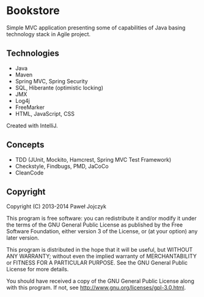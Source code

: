 Bookstore
=========

 Simple MVC application presenting some of capabilities of Java basing
 technology stack in Agile project.

Technologies
------------
 * Java
 * Maven
 * Spring MVC, Spring Security
 * SQL, Hiberante (optimistic locking)
 * JMX
 * Log4j
 * FreeMarker
 * HTML, JavaScript, CSS

 Created with IntelliJ.

Concepts
--------
 * TDD (JUnit, Mockito, Hamcrest, Spring MVC Test Framework)
 * Checkstyle, Findbugs, PMD, JaCoCo
 * CleanCode

Copyright
---------
 Copyright (C) 2013-2014 Paweł Jojczyk

 This program is free software: you can redistribute it and/or modify
 it under the terms of the GNU General Public License as published by
 the Free Software Foundation, either version 3 of the License, or
 (at your option) any later version.

 This program is distributed in the hope that it will be useful,
 but WITHOUT ANY WARRANTY; without even the implied warranty of
 MERCHANTABILITY or FITNESS FOR A PARTICULAR PURPOSE.  See the
 GNU General Public License for more details.

 You should have received a copy of the GNU General Public License
 along with this program.  If not, see <http://www.gnu.org/licenses/gpl-3.0.html>.
